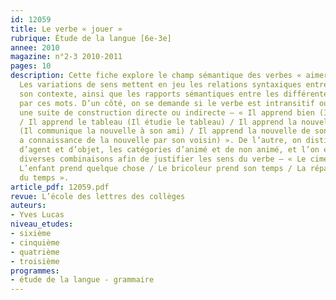 ```yaml
---
id: 12059
title: Le verbe « jouer »
rubrique: Étude de la langue [6e-3e]
annee: 2010
magazine: n°2-3 2010-2011
pages: 10
description: Cette fiche explore le champ sémantique des verbes « aimer » et « courir ».
  Les variations de sens mettent en jeu les relations syntaxiques entre le verbe et
  son contexte, ainsi que les rapports sémantiques entre les différentes notions désignées
  par ces mots. D’un côté, on se demande si le verbe est intransitif ou s’il appelle
  une suite de construction directe ou indirecte – « Il apprend bien (Il est doué)
  / Il apprend le tableau (Il étudie le tableau) / Il apprend la nouvelle à son ami
  (Il communique la nouvelle à son ami) / Il apprend la nouvelle de son voisin (Il
  a connaissance de la nouvelle par son voisin) ». De l’autre, on distingue les notions
  d’agent et d’objet, les catégories d’animé et de non animé, et l’on envisage les
  diverses combinaisons afin de justifier les sens du verbe – « Le ciment prend /
  L’enfant prend quelque chose / Le bricoleur prend son temps / La réparation prend
  du temps ».
article_pdf: 12059.pdf
revue: L’école des lettres des collèges
auteurs:
- Yves Lucas
niveau_etudes:
- sixième
- cinquième
- quatrième
- troisième
programmes:
- étude de la langue - grammaire
---
```

